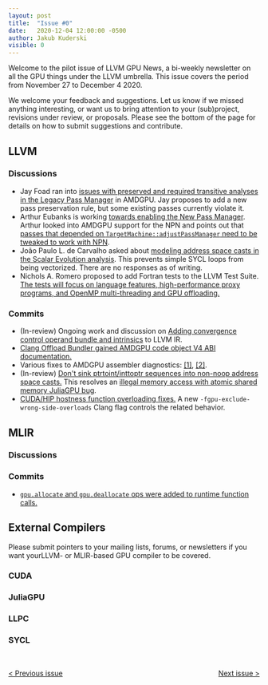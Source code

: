 ```yaml
---
layout: post
title:  "Issue #0"
date:   2020-12-04 12:00:00 -0500
author: Jakub Kuderski
visible: 0
---
```


Welcome to the pilot issue of LLVM GPU News, a bi-weekly newsletter on all the
GPU things under the LLVM umbrella. This issue covers the period from
November 27 to December 4 2020.

We welcome your feedback and suggestions. Let us know if we missed anything interesting, or
want us to bring attention to your (sub)project, revisions under review, or proposals.
Please see the bottom of the page for details on how to submit suggestions and contribute.

##  LLVM

### Discussions
*  Jay Foad ran into [issues with preserved and required transitive analyses in the Legacy Pass Manager](http://lists.llvm.org/pipermail/llvm-dev/2020-November/146923.html)
  in AMDGPU. Jay proposes to add a new pass preservation rule, but some existing passes currently violate it.
*  Arthur Eubanks is working [towards enabling the New Pass Manager](http://lists.llvm.org/pipermail/llvm-dev/2020-December/147004.html).
  Arthur looked into AMDGPU support for the NPN and points out that
  [passes that depended on `TargetMachine::adjustPassManager` need to be tweaked to work with NPN](http://lists.llvm.org/pipermail/llvm-dev/2020-December/147130.html).
* João Paulo L. de Carvalho asked about
  [modeling address space casts in the Scalar Evolution analysis](http://lists.llvm.org/pipermail/llvm-dev/2020-November/146927.html).
  This prevents simple SYCL loops from being vectorized. There are no responses as of writing.
* Nichols A. Romero proposed to add Fortran tests to the LLVM Test Suite.
  [The tests will focus on language features, high-performance proxy programs, and OpenMP multi-threading and GPU offloading.](http://lists.llvm.org/pipermail/llvm-dev/2020-November/146873.html)


### Commits
*  (In-review) Ongoing work and discussion on
   [Adding convergence control operand bundle and intrinsics](https://reviews.llvm.org/D85603) to LLVM IR.
*  [Clang Offload Bundler gained AMDGPU code object V4 ABI documentation.](https://reviews.llvm.org/D92434)
*  Various fixes to AMDGPU assembler diagnostics: [\[1\]](https://reviews.llvm.org/D92084),
   [\[2\]](https://reviews.llvm.org/D92115).
*  (In-review) [Don't sink ptrtoint/inttoptr sequences into non-noop address space casts.](https://reviews.llvm.org/D92210)
   This resolves an [illegal memory access with atomic shared memory JuliaGPU bug](https://github.com/JuliaGPU/CUDA.jl/issues/558).
*  [CUDA/HIP hostness function overloading fixes.](https://reviews.llvm.org/D80450)
   A new `-fgpu-exclude-wrong-side-overloads` Clang flag controls the related behavior.

## MLIR

### Discussions

### Commits
*  [`gpu.allocate` and `gpu.deallocate` ops were added to runtime function calls.](https://reviews.llvm.org/D91698)

## External Compilers

Please submit pointers to your mailing lists, forums, or newsletters if you want yourLLVM- or MLIR-based
GPU compiler to be covered.

### CUDA

### JuliaGPU

### LLPC

### SYCL

<br/>
<p style="text-align:left;">
    <a href="{% post_url 2020-12-04-issue-0 %}"> < Previous issue</a>
    <span style="float:right;">
        <a href="{% post_url 2020-12-11-issue-1 %}"> Next issue > </a>
    </span>
</p>

